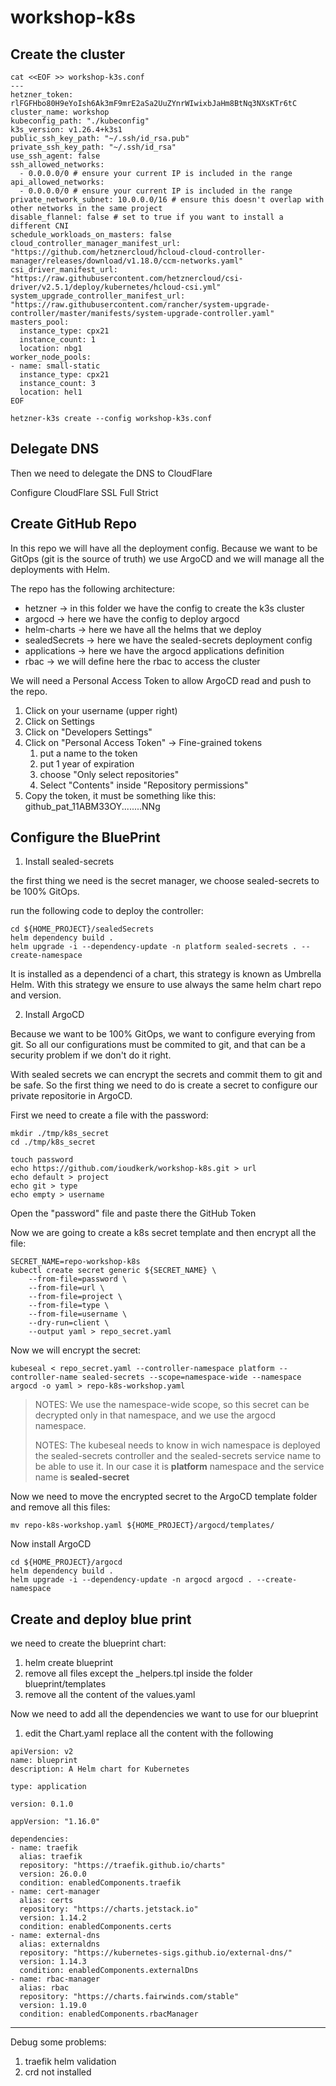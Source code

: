 # workshop-k8s

## Create the cluster

```
cat <<EOF >> workshop-k3s.conf
---
hetzner_token: rlFGFHbo80H9eYoIsh6Ak3mF9mrE2aSa2UuZYnrWIwixbJaHm8BtNq3NXsKTr6tC
cluster_name: workshop
kubeconfig_path: "./kubeconfig"
k3s_version: v1.26.4+k3s1
public_ssh_key_path: "~/.ssh/id_rsa.pub"
private_ssh_key_path: "~/.ssh/id_rsa"
use_ssh_agent: false 
ssh_allowed_networks:
  - 0.0.0.0/0 # ensure your current IP is included in the range
api_allowed_networks:
  - 0.0.0.0/0 # ensure your current IP is included in the range
private_network_subnet: 10.0.0.0/16 # ensure this doesn't overlap with other networks in the same project
disable_flannel: false # set to true if you want to install a different CNI
schedule_workloads_on_masters: false
cloud_controller_manager_manifest_url: "https://github.com/hetznercloud/hcloud-cloud-controller-manager/releases/download/v1.18.0/ccm-networks.yaml"
csi_driver_manifest_url: "https://raw.githubusercontent.com/hetznercloud/csi-driver/v2.5.1/deploy/kubernetes/hcloud-csi.yml"
system_upgrade_controller_manifest_url: "https://raw.githubusercontent.com/rancher/system-upgrade-controller/master/manifests/system-upgrade-controller.yaml"
masters_pool:
  instance_type: cpx21
  instance_count: 1
  location: nbg1
worker_node_pools:
- name: small-static
  instance_type: cpx21
  instance_count: 3
  location: hel1
EOF

hetzner-k3s create --config workshop-k3s.conf
```

## Delegate DNS
Then we need to delegate the DNS to CloudFlare

Configure CloudFlare SSL Full Strict

## Create GitHub Repo

In this repo we will have all the deployment config. Because we want to be GitOps (git is the source of truth) we use ArgoCD and we will manage all the deployments with Helm.

The repo has the following architecture:

- hetzner -> in this folder we have the config to create the k3s cluster
- argocd -> here we have the config to deploy argocd
- helm-charts -> here we have all the helms that we deploy
- sealedSecrets -> here we have the sealed-secrets deployment config
- applications -> here we have the argocd applications definition
- rbac -> we will define here the rbac to access the cluster

We will need a Personal Access Token to allow ArgoCD read and push to the repo. 

1. Click on your username (upper right)
2. Click on Settings
3. Click on "Developers Settings"
4. Click on "Personal Access Token" -> Fine-grained tokens
   1. put a name to the token
   2. put 1 year of expiration
   3. choose "Only select repositories"
   4. Select "Contents" inside "Repository permissions"
5. Copy the token, it must be something like this: github_pat_11ABM33OY........NNg

## Configure the BluePrint

1. Install sealed-secrets

the first thing we need is the secret manager, we choose sealed-secrets to be 100% GitOps. 

run the following code to deploy the controller:

```
cd ${HOME_PROJECT}/sealedSecrets
helm dependency build .
helm upgrade -i --dependency-update -n platform sealed-secrets . --create-namespace
```

It is installed as a dependenci of a chart, this strategy is known as Umbrella Helm. With this strategy we ensure to use always the same helm chart repo and version.

2. Install ArgoCD

Because we want to be 100% GitOps, we want to configure everying from git. So all our configurations must be commited to git, and that can be a security problem if we don't do it right.

With sealed secrets we can encrypt the secrets and commit them to git and be safe. So the first thing we need to do is create a secret to configure our private repositorie in ArgoCD.

First we need to create a file with the password:

```
mkdir ./tmp/k8s_secret
cd ./tmp/k8s_secret
```

```
touch password
echo https://github.com/ioudkerk/workshop-k8s.git > url
echo default > project
echo git > type
echo empty > username
```

Open the "password" file and paste there the GitHub Token

Now we are going to create a k8s secret template and then encrypt all the file:

```
SECRET_NAME=repo-workshop-k8s
kubectl create secret generic ${SECRET_NAME} \
    --from-file=password \
    --from-file=url \
    --from-file=project \
    --from-file=type \
    --from-file=username \
    --dry-run=client \
    --output yaml > repo_secret.yaml
```

Now we will encrypt the secret:

```
kubeseal < repo_secret.yaml --controller-namespace platform --controller-name sealed-secrets --scope=namespace-wide --namespace argocd -o yaml > repo-k8s-workshop.yaml
```

> NOTES: We use the namespace-wide scope, so this secret can be decrypted only in that namespace, and we use the argocd namespace.
> 
> NOTES: The kubeseal needs to know in wich namespace is deployed the sealed-secrets controller and the sealed-secrets service name to be able to use it. In our case it is **platform** namespace and the service name is **sealed-secret**

Now we need to move the encrypted secret to the ArgoCD template folder and remove all this files:

```
mv repo-k8s-workshop.yaml ${HOME_PROJECT}/argocd/templates/
```

Now install ArgoCD
```
cd ${HOME_PROJECT}/argocd
helm dependency build .
helm upgrade -i --dependency-update -n argocd argocd . --create-namespace
```

## Create and deploy blue print

we need to create the blueprint chart:

1. helm create blueprint
2. remove all files except the _helpers.tpl inside the folder blueprint/templates
3. remove all the content of the values.yaml

Now we need to add all the dependencies we want to use for our blueprint

1. edit the Chart.yaml replace all the content with the following 
```
apiVersion: v2
name: blueprint
description: A Helm chart for Kubernetes

type: application

version: 0.1.0

appVersion: "1.16.0"

dependencies:
- name: traefik
  alias: traefik
  repository: "https://traefik.github.io/charts"
  version: 26.0.0
  condition: enabledComponents.traefik
- name: cert-manager
  alias: certs
  repository: "https://charts.jetstack.io"
  version: 1.14.2
  condition: enabledComponents.certs
- name: external-dns
  alias: externaldns
  repository: "https://kubernetes-sigs.github.io/external-dns/"
  version: 1.14.3
  condition: enabledComponents.externalDns
- name: rbac-manager
  alias: rbac
  repository: "https://charts.fairwinds.com/stable"
  version: 1.19.0
  condition: enabledComponents.rbacManager
```


---

Debug some problems:
1. traefik helm validation
2. crd not installed